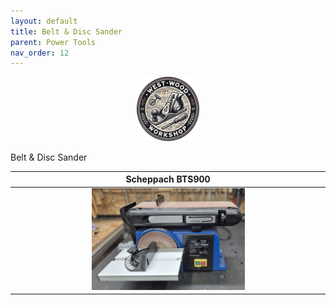 ```yaml
---
layout: default
title: Belt & Disc Sander
parent: Power Tools
nav_order: 12
---
```


<p align="center"> <img src="../media/www_logo.png" width="20%" height="20%"/> </p>

Belt & Disc Sander


|                                                              Scheppach BTS900                                                              |
|:------------------------------------------------------------------------------------------------------------------------------------------:|
| [<img alt="image" height="25%" src="/media/Belt_Disc_Sander_1.jpg" width="50%"/>](https://garlatti.github.io/media/Belt_Disc_Sander_1.jpg) | 